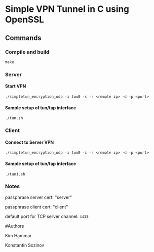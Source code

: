 # Simple VPN Tunnel in C using OpenSSL

## Commands

### Compile and build

`make`

### Server

#### Start VPN

`./simpletun_encryption_udp -i tun0 -s -r <remote ip> -d -p <port>`

#### Sample setup of tun/tap interface

`./tun.sh`

### Client

#### Connect to Server VPN

`./simpletun_encryption_udp -i tun0 -i -r <remote ip> -d -p <port>`

#### Sample setup of tun/tap interface

`./tun1.sh`

### Notes
passphrase server cert: "server"

passphrase client cert: "client"

default port for TCP server channel: `4433`


#Authors

Kim Hammar

Konstantin Sozinov